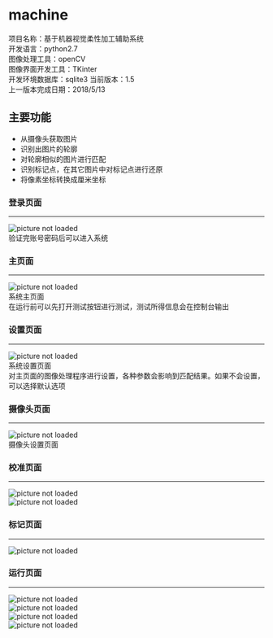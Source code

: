 # machine
项目名称：基于机器视觉柔性加工辅助系统  
开发语言：python2.7  
图像处理工具：openCV  
图像界面开发工具：TKinter  
开发环境数据库：sqlite3
当前版本：1.5  
上一版本完成日期：2018/5/13  

## 主要功能
* 从摄像头获取图片
* 识别出图片的轮廓
* 对轮廓相似的图片进行匹配
* 识别标记点，在其它图片中对标记点进行还原
* 将像素坐标转换成厘米坐标

### 登录页面
- - -
![picture not loaded](https://github.com/SputnikPH/machine/blob/master/show/index.png)  
验证完账号密码后可以进入系统

### 主页面
- - -
![picture not loaded](https://github.com/SputnikPH/machine/blob/master/show/home.png)  
系统主页面  
在运行前可以先打开测试按钮进行测试，测试所得信息会在控制台输出

### 设置页面
- - -
![picture not loaded](https://github.com/SputnikPH/machine/blob/master/show/setting.png)  
系统设置页面  
对主页面的图像处理程序进行设置，各种参数会影响到匹配结果。如果不会设置，可以选择默认选项

### 摄像头页面
- - -
![picture not loaded](https://github.com/SputnikPH/machine/blob/master/show/camera.png)  
摄像头设置页面

### 校准页面
- - -
![picture not loaded](https://github.com/SputnikPH/machine/blob/master/show/check_setting.png)  
![picture not loaded](https://github.com/SputnikPH/machine/blob/master/show/check_setting2.png)  

### 标记页面
- - -
![picture not loaded](https://github.com/SputnikPH/machine/blob/master/show/point_setting.png)  

### 运行页面
- - -
![picture not loaded](https://github.com/SputnikPH/machine/blob/master/show/test1.png)  
![picture not loaded](https://github.com/SputnikPH/machine/blob/master/show/test2.png)  
![picture not loaded](https://github.com/SputnikPH/machine/blob/master/show/test3.png)  
![picture not loaded](https://github.com/SputnikPH/machine/blob/master/show/test4.png)  
